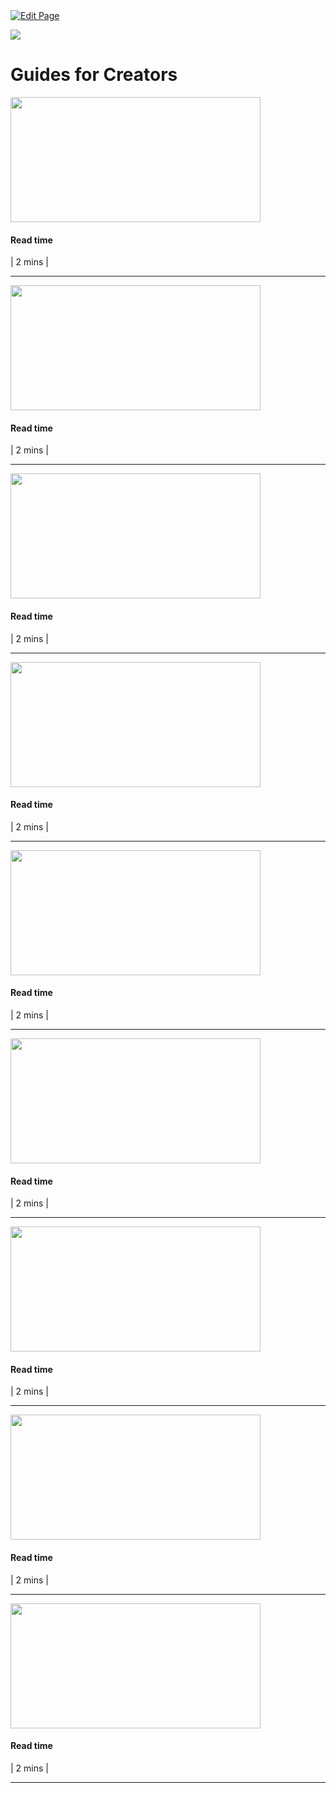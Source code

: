 <a href="https://github.com/henryquincy/zechub/edit/main/site/ZFAV_Club/Guides_for_Creators.md" target="_blank">
  <img src="https://img.shields.io/badge/Edit-blue" alt="Edit Page"/>
</a>

![](https://i.ibb.co/x1nSS7b/image-2023-11-18-152209271.png)

# Guides for Creators

<a href="/ZFAV-Club/Guides-for-Creators/AI_tools">
    <img src="https://i.ibb.co/mDZ7L2R/aitools.png" alt="" width="400" height="200"/>
</a>

<aside>
  
#### Read time
| 2 mins |

</aside>

---

<a href="/ZFAV-Club/Guides-for-Creators/AI_tools_for_offline">
    <img src="https://i.ibb.co/vsRhKmm/aitoolsoffline.png" alt="" width="400" height="200"/>
</a>

<aside>
  
#### Read time
| 2 mins |

</aside>

---

<a href="/ZFAV-Club/Guides-for-Creators/Community_Broadcasting">
    <img src="https://i.ibb.co/QPS6yZ2/communitybroadcasting.png" alt="" width="400" height="200"/>
</a>

<aside>
  
#### Read time
| 2 mins |

</aside>

---

<a href="/ZFAV-Club/Guides-for-Creators/Creating_Zcon_Highlights">
    <img src="https://i.ibb.co/7bb2C7m/zconhighlights.png" alt="" width="400" height="200"/>
</a>

<aside>
  
#### Read time
| 2 mins |

</aside>

---

<a href="/ZFAV-Club/Guides-for-Creators/IPFS_File_Sharing">
    <img src="https://i.ibb.co/hyV0nQt/ipfsfilesharing.png" alt="" width="400" height="200"/>
</a>

<aside>
  
#### Read time
| 2 mins |

</aside>

---

<a href="/ZFAV-Club/Guides-for-Creators/Livestream_Setup">
    <img src="https://i.ibb.co/4psKScH/livestreamsetup.png" alt="" width="400" height="200"/>
</a>

<aside>
  
#### Read time
| 2 mins |

</aside>

---

<a href="/ZFAV-Club/Guides-for-Creators/Publish_Site_on_IPFS">
    <img src="https://i.ibb.co/Vg6bLpv/publishipfs.png" alt="" width="400" height="200"/>
</a>

<aside>
  
#### Read time
| 2 mins |

</aside>

---

<a href="/ZFAV-Club/Guides-for-Creators/Serve_Github_Repo_with_IPFS">
    <img src="https://i.ibb.co/YTTCXQr/githubipfs.png" alt="" width="400" height="200"/>
</a>

<aside>
  
#### Read time
| 2 mins |

</aside>

---

<a href="/ZFAV-Club/Guides-for-Creators/Video_Subtitle_Generation_with_Translation">
    <img src="https://i.ibb.co/nRsBSCs/videosubs.png" alt="" width="400" height="200"/>
</a>

<aside>
  
#### Read time
| 2 mins |

</aside>

---
